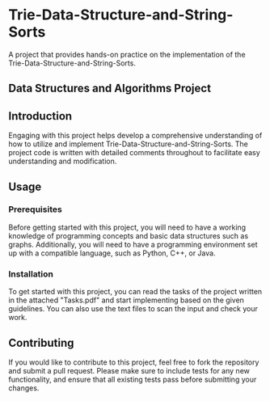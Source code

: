 # Trie-Data-Structure-and-String-Sorts
A project that provides hands-on practice on the implementation of the Trie-Data-Structure-and-String-Sorts.

## Data Structures and Algorithms Project
## Introduction

Engaging with this project helps develop a comprehensive understanding of how to utilize and implement Trie-Data-Structure-and-String-Sorts. The project code is written with detailed comments throughout to facilitate easy understanding and modification.

## Usage

### Prerequisites

Before getting started with this project, you will need to have a working knowledge of programming concepts and basic data structures such as graphs. Additionally, you will need to have a programming environment set up with a compatible language, such as Python, C++, or Java.

### Installation

To get started with this project, you can read the tasks of the project written in the attached "Tasks.pdf" and start implementing based on the given guidelines. You can also use the text files to scan the input and check your work.


## Contributing

If you would like to contribute to this project, feel free to fork the repository and submit a pull request. Please make sure to include tests for any new functionality, and ensure that all existing tests pass before submitting your changes.

